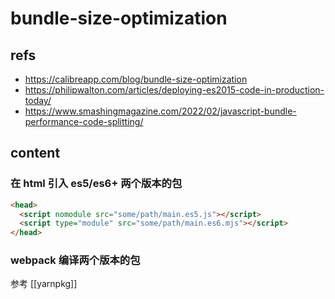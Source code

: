 # bundle-size-optimization

## refs

- <https://calibreapp.com/blog/bundle-size-optimization>
- <https://philipwalton.com/articles/deploying-es2015-code-in-production-today/>
- <https://www.smashingmagazine.com/2022/02/javascript-bundle-performance-code-splitting/>

## content

### 在 html 引入 es5/es6+ 两个版本的包

```html
<head>
  <script nomodule src="some/path/main.es5.js"></script>
  <script type="module" src="some/path/main.es6.mjs"></script>
</head>
```

### webpack 编译两个版本的包

参考 [[yarnpkg]]
